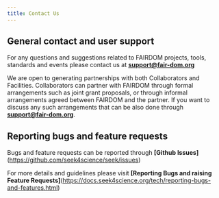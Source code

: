 ```yaml
---
title: Contact Us
---
```



## General contact and user support

For any questions and suggestions related to FAIRDOM projects, tools, standards and events please contact us at **support@fair-dom.org**

We are open to generating partnerships with both Collaborators and Facilities. Collaborators can partner with FAIRDOM through formal arrangements such as joint grant proposals, or through informal arrangements agreed between FAIRDOM and the partner. If you want to discuss any such arrangements that can be also done through **support@fair-dom.org**.

## Reporting bugs and feature requests

Bugs and feature requests can be reported through **[Github Issues]**(https://github.com/seek4science/seek/issues)

For more details and guidelines please visit **[Reporting Bugs and raising Feature Requests]**(https://docs.seek4science.org/tech/reporting-bugs-and-features.html)
 



                

